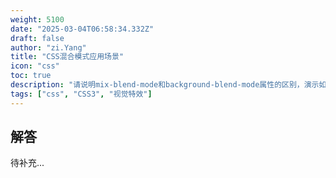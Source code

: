 ```yaml
---
weight: 5100
date: "2025-03-04T06:58:34.332Z"
draft: false
author: "zi.Yang"
title: "CSS混合模式应用场景"
icon: "css"
toc: true
description: "请说明mix-blend-mode和background-blend-mode属性的区别，演示如何通过混合模式实现图片滤镜效果，并分析其与Canvas混合模式的性能差异。"
tags: ["css", "CSS3", "视觉特效"]
---
```


## 解答

待补充...
